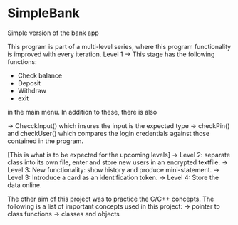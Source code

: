 # SimpleBank
Simple version of the bank app

This program is part of a multi-level series, where this program functionality is improved with every iteration. 
Level 1 -> This stage
has the following functions:
- Check balance
- Deposit
- Withdraw
- exit

in the main menu. In addition to these, there is also

-> ChecckInput() which insures the input is the expected type
-> checkPin() and checkUser() which compares the login credentials against those contained in the program.

[This is what is to be expected for the upcoming levels]
-> Level 2: separate class into its own file, enter and store new users in an encrypted textfile.
-> Level 3: New functionality: show history and produce mini-statement.
-> Level 3: Introduce a card as an identification token.
-> Level 4: Store the data online.

The other aim of this project was to practice the C/C++ concepts. The following is a list of important concepts used 
in this project:
-> pointer to class functions
-> classes and objects
